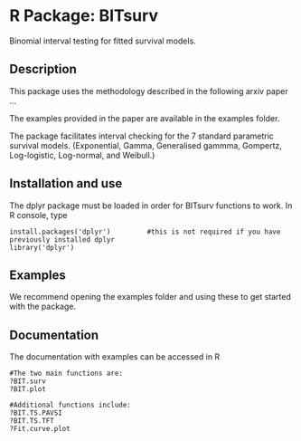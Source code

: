 # R Package: BITsurv
Binomial interval testing for fitted survival models.

## Description
This package uses the methodology described in the following arxiv paper ...

The examples provided in the paper are available in the examples folder.
 
The package facilitates interval checking for the 7 standard parametric survival models. (Exponential, Gamma, Generalised gammma, Gompertz, Log-logistic, Log-normal, and Weibull.)
 
## Installation and use
The dplyr package must be loaded in order for BITsurv functions to work. In R console, type 
```
install.packages('dplyr')         #this is not required if you have previously installed dplyr
library('dplyr')

```

## Examples
We recommend opening the examples folder and using these to get started with the package. 

## Documentation
The documentation with examples can be accessed in R 
```
#The two main functions are:
?BIT.surv
?BIT.plot

#Additional functions include:
?BIT.TS.PAVSI
?BIT.TS.TFT
?Fit.curve.plot
